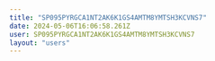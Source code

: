 ```yaml
---
title: "SP095PYRGCA1NT2AK6K1GS4AMTM8YMTSH3KCVNS7"
date: 2024-05-06T16:06:58.261Z
user: SP095PYRGCA1NT2AK6K1GS4AMTM8YMTSH3KCVNS7
layout: "users"
---
```

    